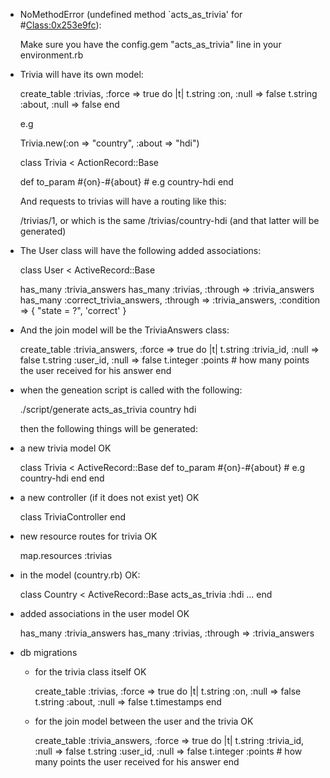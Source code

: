 * NoMethodError (undefined method `acts\_as\_trivia' for #<Class:0x253e9fc>):

  Make sure you have the config.gem "acts\_as\_trivia" line in your environment.rb

* Trivia will have its own model:

  create_table :trivias, :force => true do |t|
    t.string  :on, :null => false
    t.string  :about, :null => false
  end
  
  e.g
  
  Trivia.new(:on => "country", :about => "hdi")
  
  class Trivia < ActionRecord::Base
  
    def to\_param
      #{on}-#{about} # e.g country-hdi
    end
    
  And requests to trivias will have a routing like this:
  
  /trivias/1, or which is the same
  /trivias/country-hdi (and that latter will be generated)
  

* The User class will have the following added associations:

  class User < ActiveRecord::Base
  
    has_many :trivia_answers
    has_many :trivias, :through => :trivia_answers
    has_many :correct_trivia_answers, :through => :trivia_answers, :condition => { "state = ?", 'correct' }
    
* And the join model will be the TriviaAnswers class:

    create_table :trivia_answers, :force => true do |t|
      t.string  :trivia_id, :null => false
      t.string  :user_id, :null => false
      t.integer :points # how many points the user received for his answer
    end

* when the geneation script is called with the following:

  ./script/generate acts_as_trivia country hdi

  then the following things will be generated:

* a new trivia model OK

  class Trivia < ActiveRecord::Base
    def to\_param
      #{on}-#{about} # e.g country-hdi
    end
  end

* a new controller (if it does not exist yet) OK

  class TriviaController
  end

* new resource routes for trivia OK

  map.resources :trivias

* in the model (country.rb) OK:

  class Country < ActiveRecord::Base
    acts_as_trivia :hdi
    ...
  end

* added associations in the user model OK

  has_many :trivia_answers
  has_many :trivias, :through => :trivia_answers
  <!-- has_many :correct_trivia_answers, :through => :trivia_answers, :condition => { "state = ?", 'correct' }   -->

* db migrations

  * for the trivia class itself OK

    create_table :trivias, :force => true do |t|
      t.string  :on, :null => false
      t.string  :about, :null => false
      t.timestamps
    end

  * for the join model between the user and the trivia OK

    create_table :trivia_answers, :force => true do |t|
      t.string  :trivia_id, :null => false
      t.string  :user_id, :null => false
      t.integer :points # how many points the user received for his answer
    end

